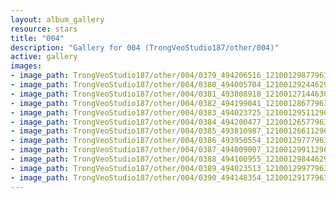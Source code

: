 ```yaml
---
layout: album_gallery
resource: stars
title: "004"
description: "Gallery for 004 (TrongVeoStudio187/other/004)"
active: gallery
images:
- image_path: TrongVeoStudio187/other/004/0379_494206516_1210012987796306_5702364039565785973_n.jpg
- image_path: TrongVeoStudio187/other/004/0380_494005704_1210012924462979_3129862096548167206_n.jpg
- image_path: TrongVeoStudio187/other/004/0381_493808918_1210012714463000_8335722875166802740_n.jpg
- image_path: TrongVeoStudio187/other/004/0382_494199041_1210012867796318_9099706214723348922_n.jpg
- image_path: TrongVeoStudio187/other/004/0383_494023725_1210012951129643_5010578472696284275_n.jpg
- image_path: TrongVeoStudio187/other/004/0384_494200477_1210012657796339_8227139750625697724_n.jpg
- image_path: TrongVeoStudio187/other/004/0385_493810987_1210012661129672_648260266664061854_n.jpg
- image_path: TrongVeoStudio187/other/004/0386_493950554_1210012977796307_8604706515975421201_n.jpg
- image_path: TrongVeoStudio187/other/004/0387_494009007_1210012991129639_4613026208059606748_n.jpg
- image_path: TrongVeoStudio187/other/004/0388_494100955_1210012984462973_2904228235310869257_n.jpg
- image_path: TrongVeoStudio187/other/004/0389_494023513_1210012997796305_2227553569177042922_n.jpg
- image_path: TrongVeoStudio187/other/004/0390_494148354_1210012917796313_2564695230530891627_n.jpg
---
```

